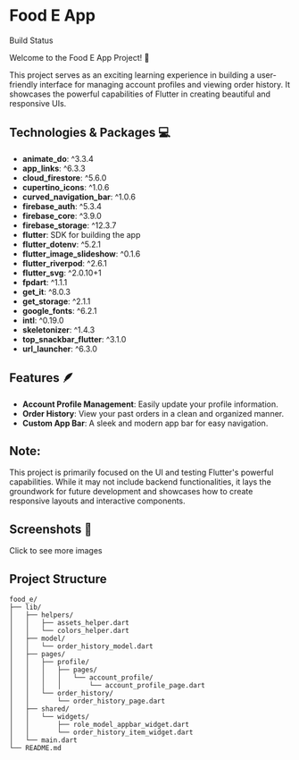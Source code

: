 # Food E App
Build Status

Welcome to the Food E App Project! 🎉

This project serves as an exciting learning experience in building a user-friendly interface for managing account profiles and viewing order history. It showcases the powerful capabilities of Flutter in creating beautiful and responsive UIs.

## Technologies & Packages 💻
- **animate_do**: ^3.3.4
- **app_links**: ^6.3.3
- **cloud_firestore**: ^5.6.0
- **cupertino_icons**: ^1.0.6
- **curved_navigation_bar**: ^1.0.6
- **firebase_auth**: ^5.3.4
- **firebase_core**: ^3.9.0
- **firebase_storage**: ^12.3.7
- **flutter**: SDK for building the app
- **flutter_dotenv**: ^5.2.1
- **flutter_image_slideshow**: ^0.1.6
- **flutter_riverpod**: ^2.6.1
- **flutter_svg**: ^2.0.10+1
- **fpdart**: ^1.1.1
- **get_it**: ^8.0.3
- **get_storage**: ^2.1.1
- **google_fonts**: ^6.2.1
- **intl**: ^0.19.0
- **skeletonizer**: ^1.4.3
- **top_snackbar_flutter**: ^3.1.0
- **url_launcher**: ^6.3.0

## Features 🪶
- **Account Profile Management**: Easily update your profile information.
- **Order History**: View your past orders in a clean and organized manner.
- **Custom App Bar**: A sleek and modern app bar for easy navigation.

## Note:
This project is primarily focused on the UI and testing Flutter's powerful capabilities. While it may not include backend functionalities, it lays the groundwork for future development and showcases how to create responsive layouts and interactive components.

## Screenshots 📸
Click to see more images

## Project Structure

```plaintext
food_e/
├── lib/
│   ├── helpers/
│   │   ├── assets_helper.dart
│   │   └── colors_helper.dart
│   ├── model/
│   │   └── order_history_model.dart
│   ├── pages/
│   │   ├── profile/
│   │   │   ├── pages/
│   │   │   │   └── account_profile/
│   │   │   │       └── account_profile_page.dart
│   │   └── order_history/
│   │       └── order_history_page.dart
│   ├── shared/
│   │   └── widgets/
│   │       ├── role_model_appbar_widget.dart
│   │       └── order_history_item_widget.dart
│   └── main.dart
└── README.md